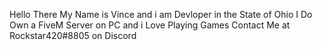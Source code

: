 Hello There My Name is Vince and i am Devloper in the State of Ohio I Do Own a FiveM Server on PC and i Love Playing Games 
Contact Me at Rockstar420#8805 on Discord
